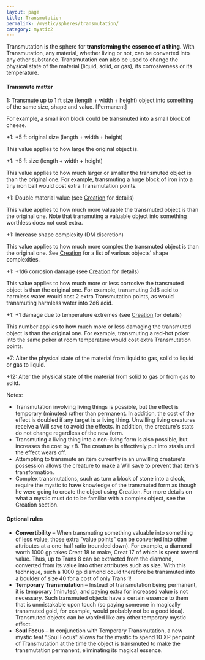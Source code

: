 ```yaml
---
layout: page
title: Transmutation
permalink: /mystic/spheres/transmutation/
category: mystic2
---
```

Transmutation is the sphere for **transforming the essence of a thing**.
With Transmutation, any material, whether living or not, can be
converted into any other substance. Transmutation can also be used to
change the physical state of the material (liquid, solid, or gas), its
corrosiveness or its temperature.

#### Transmute matter

1: Transmute up to 1 ft size (length + width + height) object into
something of the same size, shape and value. \[Permanent\]

For example, a small iron block could be transmuted into a small block
of cheese.

+1: +5 ft original size (length + width + height)

This value applies to how large the original object is.

+1: +5 ft size (length + width + height)

This value applies to how much larger or smaller the transmuted object
is than the original one. For example, transmuting a huge block of iron
into a tiny iron ball would cost extra Transmutation points.

+1: Double material value (see [Creation](/mystic/spheres/creation) for
details)

This value applies to how much more valuable the transmuted object is
than the original one. Note that transmuting a valuable object into
something worthless does not cost extra.

+1: Increase shape complexity (DM discretion)

This value applies to how much more complex the transmuted object is
than the original one. See [Creation](/mystic/spheres/creation) for a
list of various objects' shape complexities.

+1: +1d6 corrosion damage (see [Creation](/mystic/spheres/creation) for
details)

This value applies to how much more or less corrosive the transmuted
object is than the original one. For example, transmuting 2d6 acid to
harmless water would cost 2 extra Transmutation points, as would
transmuting harmless water into 2d6 acid.

+1: +1 damage due to temperature extremes (see
[Creation](/mystic/spheres/creation) for details)

This number applies to how much more or less damaging the transmuted
object is than the original one. For example, transmuting a red-hot
poker into the same poker at room temperature would cost extra
Transmutation points.

+7: Alter the physical state of the material from liquid to gas, solid
to liquid or gas to liquid.

+12: Alter the physical state of the material from solid to gas or from
gas to solid.

Notes:

-   Transmutation involving living things is possible, but the effect is
    temporary (minutes) rather than permanent. In addition, the cost of
    the effect is doubled if any target is a living thing. Unwilling
    living creatures receive a Will save to avoid the effects. In
    addition, the creature's stats do not change regardless of the
    new form.
-   Transmuting a living thing into a non-living form is also possible,
    but increases the cost by +8. The creature is effectively put into
    stasis until the effect wears off.
-   Attempting to transmute an item currently in an unwilling creature's
    possession allows the creature to make a Will save to prevent that
    item's transformation.
-   Complex transmutations, such as turn a block of stone into a clock,
    require the mystic to have knowledge of the transmuted form as
    though he were going to create the object using Creation. For more
    details on what a mystic must do to be familiar with a complex
    object, see the Creation section.

#### Optional rules

-   **Convertibility** – When transmuting something valuable into
    something of less value, those extra "value points" can be converted
    into other attributes at a one-half ratio (rounded down). For
    example, a diamond worth 1000 gp takes Creat 18 to make, Creat 17 of
    which is spent toward value. Thus, up to Trans 8 can be extracted
    from the diamond, converted from its value into other attributes
    such as size. With this technique, such a 1000 gp diamond could
    therefore be transmuted into a boulder of size 40 for a cost of only
    Trans 1!
-   **Temporary Transmutation** – Instead of transmutation being
    permanent, it is temporary (minutes), and paying extra for increased
    value is not necessary. Such transmuted objects have a certain
    essence to them that is unmistakable upon touch (so paying someone
    in magically transmuted gold, for example, would probably not be a
    good idea). Transmuted objects can be warded like any other
    temporary mystic effect.
-   **Soul Focus** – In conjunction with Temporary Transmutation, a new
    mystic feat "Soul Focus" allows for the mystic to spend 10 XP per
    point of Transmutation at the time the object is transmuted to make
    the transmutation permanent, eliminating its magical essence.
